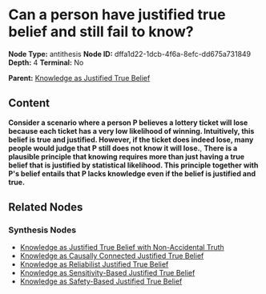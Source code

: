 # Can a person have justified true belief and still fail to know?

**Node Type:** antithesis
**Node ID:** dffa1d22-1dcb-4f6a-8efc-dd675a731849
**Depth:** 4
**Terminal:** No

**Parent:** [Knowledge as Justified True Belief](knowledge-as-justified-true-belief-synthesis-82d03a42-3a09-47a8-b7e5-4ed04e6208fc.md)

## Content

**Consider a scenario where a person P believes a lottery ticket will lose because each ticket has a very low likelihood of winning. Intuitively, this belief is true and justified. However, if the ticket does indeed lose, many people would judge that P still does not know it will lose.**, **There is a plausible principle that knowing requires more than just having a true belief that is justified by statistical likelihood. This principle together with P's belief entails that P lacks knowledge even if the belief is justified and true.**

## Related Nodes

### Synthesis Nodes

- [Knowledge as Justified True Belief with Non-Accidental Truth](knowledge-as-justified-true-belief-with-non-accidental-truth-synthesis-7955e35c-8b04-48ff-b257-975086e1eea8.md)
- [Knowledge as Causally Connected Justified True Belief](knowledge-as-causally-connected-justified-true-belief-synthesis-b151167b-dc1c-478b-86e6-2b0a38c68aa1.md)
- [Knowledge as Reliabilist Justified True Belief](knowledge-as-reliabilist-justified-true-belief-synthesis-9cd5c618-6d82-4ab6-9978-94b9c0f5faff.md)
- [Knowledge as Sensitivity-Based Justified True Belief](knowledge-as-sensitivity-based-justified-true-belief-synthesis-ce319cbb-e430-4ff0-a639-76d385200757.md)
- [Knowledge as Safety-Based Justified True Belief](knowledge-as-safety-based-justified-true-belief-synthesis-10339f88-5004-4b04-a04a-dea6bea6a877.md)
